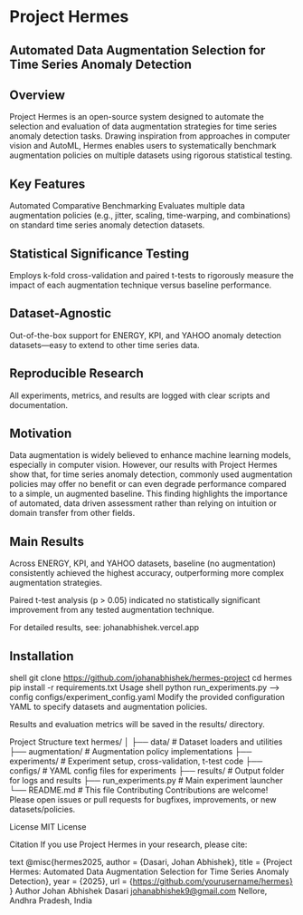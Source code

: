 
# Project Hermes
## Automated Data Augmentation Selection for Time Series Anomaly Detection

## Overview
Project Hermes is an open-source system designed to automate the selection and evaluation of data augmentation strategies for time series anomaly detection tasks. Drawing inspiration from approaches in computer vision and AutoML, Hermes enables users to systematically benchmark augmentation policies on multiple datasets using rigorous statistical testing.

## Key Features
Automated Comparative Benchmarking
Evaluates multiple data augmentation policies (e.g., jitter, scaling, time-warping, and combinations) on standard time series anomaly detection datasets.

## Statistical Significance Testing
Employs k-fold cross-validation and paired t-tests to rigorously measure the impact of each augmentation technique versus baseline performance.

## Dataset-Agnostic
Out-of-the-box support for ENERGY, KPI, and YAHOO anomaly detection datasets—easy to extend to other time series data.

## Reproducible Research
All experiments, metrics, and results are logged with clear scripts and documentation.

## Motivation
Data augmentation is widely believed to enhance machine learning models, especially in computer vision. However, our results with Project Hermes show that, for time series anomaly detection, commonly used augmentation policies may offer no benefit or can even degrade performance compared to a simple, un augmented baseline. This finding highlights the importance of automated, data driven assessment rather than relying on intuition or domain transfer from other fields.

## Main Results
Across ENERGY, KPI, and YAHOO datasets, baseline (no augmentation) consistently achieved the highest accuracy, outperforming more complex augmentation strategies.

Paired t-test analysis (p > 0.05) indicated no statistically significant improvement from any tested augmentation technique.

For detailed results, see: johanabhishek.vercel.app

## Installation
shell
git clone https://github.com/johanabhishek/hermes-project
cd hermes
pip install -r requirements.txt
Usage
shell
python run_experiments.py --> config configs/experiment_config.yaml
Modify the provided configuration YAML to specify datasets and augmentation policies.

Results and evaluation metrics will be saved in the results/ directory.

Project Structure
text
hermes/
│
├── data/                   # Dataset loaders and utilities
├── augmentation/           # Augmentation policy implementations
├── experiments/            # Experiment setup, cross-validation, t-test code
├── configs/                # YAML config files for experiments
├── results/                # Output folder for logs and results
├── run_experiments.py      # Main experiment launcher
└── README.md               # This file
Contributing
Contributions are welcome! Please open issues or pull requests for bugfixes, improvements, or new datasets/policies.

License
MIT License

Citation
If you use Project Hermes in your research, please cite:

text
@misc{hermes2025,
  author = {Dasari, Johan Abhishek},
  title = {Project Hermes: Automated Data Augmentation Selection for Time Series Anomaly Detection},
  year = {2025},
  url = {https://github.com/yourusername/hermes}
}
Author
Johan Abhishek Dasari
johanabhishek9@gmail.com
Nellore, Andhra Pradesh, India

